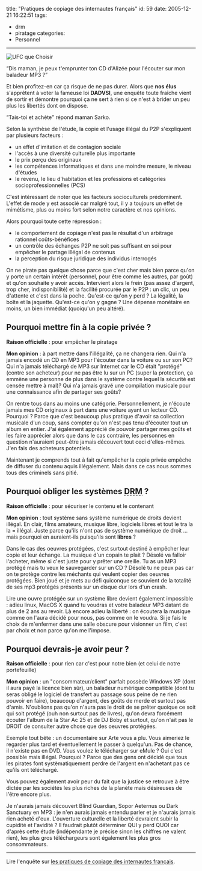 title: "Pratiques de copiage des internautes français"
id: 59
date: 2005-12-21 16:22:51
tags:
- drm
- piratage
categories:
- Personnel
---

![UFC que Choisir](/images/Actualite/ufc-que-choisir.gif)

<q>Dis maman, je peux t'emprunter ton CD d'Alizée pour l'écouter sur mon baladeur MP3 ?</q>

Et bien profitez-en car ça risque de ne pas durer. Alors que **nos élus** s'apprêtent à voter la fameuse loi **DADVSI**, une enquête toute fraîche vient de sortir et démontre pourquoi ça ne sert à rien si ce n'est à brider un peu plus les libertés dont on dispose.

<q>Tais-toi et achète</q> répond maman Sarko.

<!--more-->

Selon la synthèse de l'étude, la copie et l'usage illégal du P2P s'expliquent par plusieurs facteurs :

*   un effet d'imitation et de contagion sociale
*   l'accès à une diversité culturelle plus importante
*   le prix perçu des originaux
*   les compétences informatiques et dans une moindre mesure, le niveau d'études
*   le revenu, le lieu d'habitation et les professions et catégories socioprofessionnelles (PCS)

C'est intéressant de noter que les facteurs socioculturels prédominent. L'effet de mode y est associé car malgré tout, il y a toujours un effet de mimétisme, plus ou moins fort selon notre caractère et nos opinions.

Alors pourquoi toute cette répression :

*   le comportement de copiage n'est pas le résultat d'un arbitrage rationnel coûts-bénéfices
*   un contrôle des échanges P2P ne soit pas suffisant en soi pour empêcher le partage illégal de contenus
*   la perception du risque juridique des individus interrogés

On ne pirate pas quelque chose parce que c'est cher mais bien parce qu'on y porte un certain intérêt (personnel, pour être comme les autres, par goût) et qu'on souhaite y avoir accès. Intervient alors le frein (pas assez d'argent, trop cher, indisponibilité) et la facilité procurée par le P2P : un clic, un peu d'attente et c'est dans la poche. Qu'est-ce qu'on y perd ? La légalité, la boîte et la jaquette. Qu'est-ce qu'on y gagne ? Une dépense monétaire en moins, un bien immédiat (quoiqu'un peu altéré).

## Pourquoi mettre fin à la copie privée ?

**Raison officielle** : pour empêcher le piratage

**Mon opinion** : à part mettre dans l'illégalité, ça ne changera rien. Qui n'a jamais encodé un CD en MP3 pour l'écouter dans la voiture ou sur son PC? Qui n'a jamais téléchargé de MP3 sur Internet car le CD était "protégé" (contre son acheteur) pour ne pas être lu sur un PC (super la protection, ça emmène une personne de plus dans le système contre lequel la sécurité est censée mettre à mal)? Qui n'a jamais gravé une compilation musicale pour une connaissance afin de partager ses goûts?

On rentre tous dans au moins une catégorie. Personnellement, je n'écoute jamais mes CD originaux à part dans une voiture ayant un lecteur CD. Pourquoi ? Parce que c'est beaucoup plus pratique d'avoir sa collection musicale d'un coup, sans compter qu'on n'est pas tenu d'écouter tout un album en entier. J'ai également apprécié de pouvoir partager mes goûts et les faire apprécier alors que dans le cas contraire, les personnes en question n'auraient peut-être jamais découvert tout ceci d'elles-mêmes. J'en fais des acheteurs potentiels.

Maintenant je comprends tout à fait qu'empêcher la copie privée empêche de diffuser du contenu aquis illégalement. Mais dans ce cas nous sommes tous des criminels sans pitié.

## Pourquoi obliger les systèmes <acronym title="Digital Rights Management">DRM</acronym> ?

**Raison officielle** : pour sécuriser le contenu et le contenant

**Mon opinion** : tout système sans système numérique de droits devient illégal. En clair, films amateurs, musique libre, logiciels libres et tout le tra la la = illégal. Juste parce qu'ils n'ont pas de système numérique de droit ... mais pourquoi en auraient-ils puisqu'ils sont **libres** ?

Dans le cas des oeuvres protégées, c'est surtout destiné à empêcher leur copie et leur échange. La musique d'un copain te plait ? Désolé va falloir l'acheter, même si c'est juste pour y prêter une oreille. Tu as un MP3 protégé mais tu veux le sauvegarder sur un CD ? Désolé tu ne peux pas car on te protège contre les méchants qui veulent copier des oeuvres protégées. Bien joué et je mets au défi quiconque se souvient de la totalité de ses mp3 protégés présents sur un disque dur lors d'un crash.

Lire une ouvre protégée sur un système libre devient également impossible : adieu linux, MacOS X quand tu voudras et votre baladeur MP3 datant de plus de 2 ans au revoir. Là encore adieu la liberté : on écoutera la musique comme on l'aura décidé pour nous, pas comme on le voudra. Si je fais le choix de m'enfermer dans une salle obscure pour visionner un film, c'est par choix et non parce qu'on me l'impose.

## Pourquoi devrais-je avoir peur ?

**Raison officielle** : pour rien car c'est pour notre bien (et celui de notre portefeuille)

**Mon opinion** : un "consommateur/client" parfait possède Windows XP (dont il aura payé la licence bien sûr), un baladeur numérique compatible (dont tu seras obligé le logiciel de transfert au passage sous peine de ne rien pouvoir en faire), beaucoup d'argent, des goûts de merde et surtout pas d'amis. N'oublions pas qu'on n'aura pas le droit de se prêter quoique ce soit qui soit protégé (ouh non surtout pas de livres), qu'on devra forcément écouter l'album de la Star Ac 25 et de DJ Boby et surtout, qu'on n'ait pas le DROIT de consulter autre chose que des oeuvres protégées.

Exemple tout bête : un documentaire sur Arte vous a plu. Vous aimeriez le regarder plus tard et éventuellement le passer à quelqu'un. Pas de chance, il n'existe pas en DVD. Vous voulez le télécharger sur eMule ? Oui c'est possible mais illégal. Pourquoi ? Parce que des gens ont décidé que tous les pirates font systèmatiquement perdre de l'argent en n'achetant pas ce qu'ils ont téléchargé.

Vous pouvez également avoir peur du fait que la justice se retrouve à être dictée par les sociétés les plus riches de la planète mais désireuses de l'être encore plus.

Je n'aurais jamais découvert Blind Guardian, Sopor Aeternus ou Dark Sanctuary en MP3 : je n'en aurais jamais entendu parler et je n'aurais jamais rien acheté d'eux. L'ouverture culturelle et la liberté devraient subir la cupidité et l'avidité ? Il faudrait plutôt déterminer QUI y perd QUOI car d'après cette étude (indépendante je précise sinon les chiffres ne valent rien), les plus gros téléchargeurs sont également les plus gros consommateurs.

* * *

Lire l'enquête sur [les pratiques de copiage des internautes français](http://www.quechoisir.org/Position.jsp?id=Ressources:Positions:B164563EA65BF212C12570DD0036B9CF&catcss=IMA101&categorie=NoeudPClassement:5841FB0AEED2B5C9C1256F01003490F3).